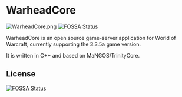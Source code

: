 # WarheadCore
![WarheadCore.png](https://user-images.githubusercontent.com/2656715/56915466-3f037600-6abf-11e9-8965-d79328e40953.jpg)
[![FOSSA Status](https://app.fossa.io/api/projects/git%2Bgithub.com%2FViste%2FWarheadCore.svg?type=shield)](https://app.fossa.io/projects/git%2Bgithub.com%2FViste%2FWarheadCore?ref=badge_shield)

WarheadCore is an open source game-server application for World of Warcraft, currently supporting the 3.3.5a game version.

It is written in C++ and based on MaNGOS/TrinityCore.


## License
[![FOSSA Status](https://app.fossa.io/api/projects/git%2Bgithub.com%2FViste%2FWarheadCore.svg?type=large)](https://app.fossa.io/projects/git%2Bgithub.com%2FViste%2FWarheadCore?ref=badge_large)
